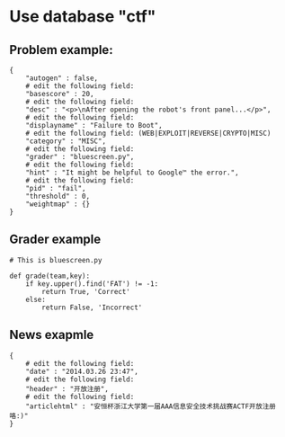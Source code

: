 # Use database "ctf" #

## Problem example: ##

    {
        "autogen" : false,
        # edit the following field:
        "basescore" : 20,
        # edit the following field:
        "desc" : "<p>\nAfter opening the robot's front panel...</p>",
        # edit the following field:
        "displayname" : "Failure to Boot",
        # edit the following field: (WEB|EXPLOIT|REVERSE|CRYPTO|MISC)
        "category" : "MISC",
        # edit the following field:
        "grader" : "bluescreen.py",
        # edit the following field:
        "hint" : "It might be helpful to Google™ the error.",
        # edit the following field:
        "pid" : "fail",
        "threshold" : 0,
        "weightmap" : {}
    }

## Grader example ##

    # This is bluescreen.py

    def grade(team,key):
        if key.upper().find('FAT') != -1:
            return True, 'Correct'
        else:
            return False, 'Incorrect'   


## News exapmle ##

    { 
        # edit the following field:
        "date" : "2014.03.26 23:47", 
        # edit the following field:
        "header" : "开放注册", 
        # edit the following field:
        "articlehtml" : "安恒杯浙江大学第一届AAA信息安全技术挑战赛ACTF开放注册咯:)" 
    }


